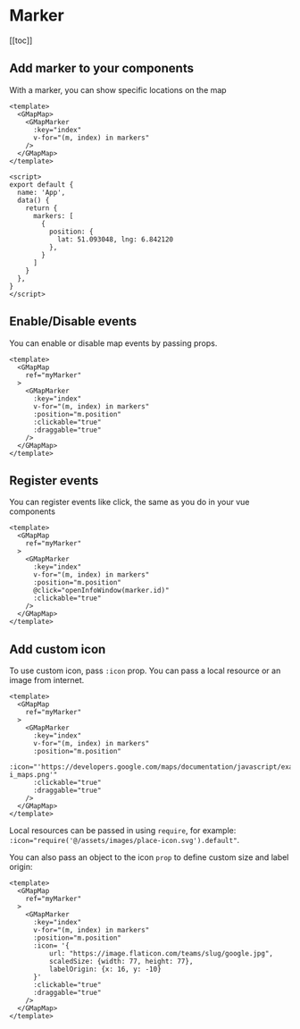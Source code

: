 # Marker

[[toc]]

## Add marker to your components

With a marker, you can show specific locations on the map

```vue
<template>
  <GMapMap>
    <GMapMarker
      :key="index"
      v-for="(m, index) in markers"
    />
  </GMapMap>
</template>

<script>
export default {
  name: 'App',
  data() {
    return {
      markers: [
        {
          position: {
            lat: 51.093048, lng: 6.842120
          },
        }
      ]
    }
  },
}
</script>
```

## Enable/Disable events

You can enable or disable map events by passing props.

```vue{9,10}
<template>
  <GMapMap
    ref="myMarker"
  >
    <GMapMarker
      :key="index"
      v-for="(m, index) in markers"
      :position="m.position"
      :clickable="true"
      :draggable="true"
    />
  </GMapMap>
</template>
```

## Register events

You can register events like click, the same as you do in your vue components

```vue{9}
<template>
  <GMapMap
    ref="myMarker"
  >
    <GMapMarker
      :key="index"
      v-for="(m, index) in markers"
      :position="m.position"
      @click="openInfoWindow(marker.id)"
      :clickable="true"
    />
  </GMapMap>
</template>
```

## Add custom icon

To use custom icon, pass `:icon` prop. You can pass a local resource or an image from internet.

```vue{9}
<template>
  <GMapMap
    ref="myMarker"
  >
    <GMapMarker
      :key="index"
      v-for="(m, index) in markers"
      :position="m.position"
      :icon="'https://developers.google.com/maps/documentation/javascript/examples/full/images/info-i_maps.png'"
      :clickable="true"
      :draggable="true"
    />
  </GMapMap>
</template>
```
Local resources can be passed in using `require`, for example: `:icon="require('@/assets/images/place-icon.svg').default"`.

You can also pass an object to the icon `prop` to define custom size and label origin: 

```vue{9-13}
<template>
  <GMapMap
    ref="myMarker"
  >
    <GMapMarker
      :key="index"
      v-for="(m, index) in markers"
      :position="m.position"
      :icon= '{
          url: "https://image.flaticon.com/teams/slug/google.jpg",
          scaledSize: {width: 77, height: 77},
          labelOrigin: {x: 16, y: -10}
      }'
      :clickable="true"
      :draggable="true"
    />
  </GMapMap>
</template>
```
